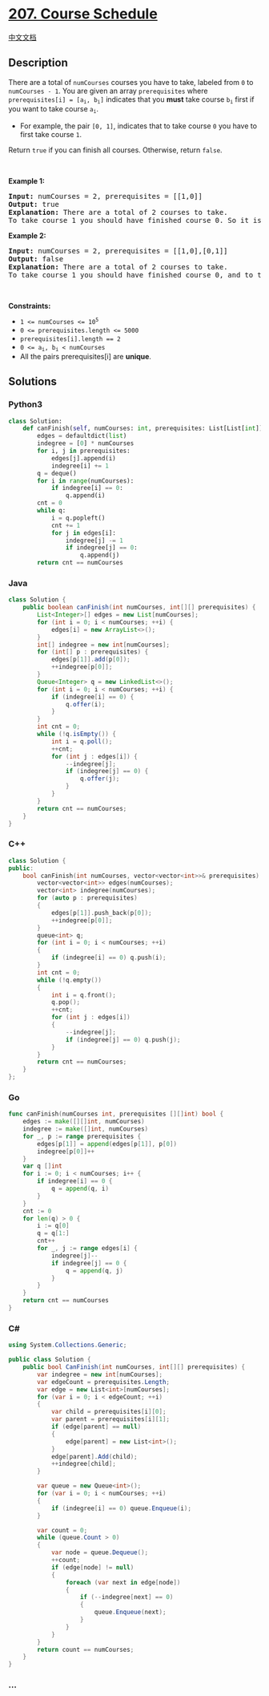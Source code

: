 # [207. Course Schedule](https://leetcode.com/problems/course-schedule)

[中文文档](/solution/0200-0299/0207.Course%20Schedule/README.md)

## Description

<p>There are a total of <code>numCourses</code> courses you have to take, labeled from <code>0</code> to <code>numCourses - 1</code>. You are given an array <code>prerequisites</code> where <code>prerequisites[i] = [a<sub>i</sub>, b<sub>i</sub>]</code> indicates that you <strong>must</strong> take course <code>b<sub>i</sub></code> first if you want to take course <code>a<sub>i</sub></code>.</p>

<ul>
	<li>For example, the pair <code>[0, 1]</code>, indicates that to take course <code>0</code> you have to first take course <code>1</code>.</li>
</ul>

<p>Return <code>true</code> if you can finish all courses. Otherwise, return <code>false</code>.</p>

<p>&nbsp;</p>
<p><strong>Example 1:</strong></p>

<pre>
<strong>Input:</strong> numCourses = 2, prerequisites = [[1,0]]
<strong>Output:</strong> true
<strong>Explanation:</strong> There are a total of 2 courses to take. 
To take course 1 you should have finished course 0. So it is possible.
</pre>

<p><strong>Example 2:</strong></p>

<pre>
<strong>Input:</strong> numCourses = 2, prerequisites = [[1,0],[0,1]]
<strong>Output:</strong> false
<strong>Explanation:</strong> There are a total of 2 courses to take. 
To take course 1 you should have finished course 0, and to take course 0 you should also have finished course 1. So it is impossible.
</pre>

<p>&nbsp;</p>
<p><strong>Constraints:</strong></p>

<ul>
	<li><code>1 &lt;= numCourses &lt;= 10<sup>5</sup></code></li>
	<li><code>0 &lt;= prerequisites.length &lt;= 5000</code></li>
	<li><code>prerequisites[i].length == 2</code></li>
	<li><code>0 &lt;= a<sub>i</sub>, b<sub>i</sub> &lt; numCourses</code></li>
	<li>All the pairs prerequisites[i] are <strong>unique</strong>.</li>
</ul>

## Solutions

<!-- tabs:start -->

### **Python3**

```python
class Solution:
    def canFinish(self, numCourses: int, prerequisites: List[List[int]]) -> bool:
        edges = defaultdict(list)
        indegree = [0] * numCourses
        for i, j in prerequisites:
            edges[j].append(i)
            indegree[i] += 1
        q = deque()
        for i in range(numCourses):
            if indegree[i] == 0:
                q.append(i)
        cnt = 0
        while q:
            i = q.popleft()
            cnt += 1
            for j in edges[i]:
                indegree[j] -= 1
                if indegree[j] == 0:
                    q.append(j)
        return cnt == numCourses
```

### **Java**

```java
class Solution {
    public boolean canFinish(int numCourses, int[][] prerequisites) {
        List<Integer>[] edges = new List[numCourses];
        for (int i = 0; i < numCourses; ++i) {
            edges[i] = new ArrayList<>();
        }
        int[] indegree = new int[numCourses];
        for (int[] p : prerequisites) {
            edges[p[1]].add(p[0]);
            ++indegree[p[0]];
        }
        Queue<Integer> q = new LinkedList<>();
        for (int i = 0; i < numCourses; ++i) {
            if (indegree[i] == 0) {
                q.offer(i);
            }
        }
        int cnt = 0;
        while (!q.isEmpty()) {
            int i = q.poll();
            ++cnt;
            for (int j : edges[i]) {
                --indegree[j];
                if (indegree[j] == 0) {
                    q.offer(j);
                }
            }
        }
        return cnt == numCourses;
    }
}
```

### **C++**

```cpp
class Solution {
public:
    bool canFinish(int numCourses, vector<vector<int>>& prerequisites) {
        vector<vector<int>> edges(numCourses);
        vector<int> indegree(numCourses);
        for (auto p : prerequisites)
        {
            edges[p[1]].push_back(p[0]);
            ++indegree[p[0]];
        }
        queue<int> q;
        for (int i = 0; i < numCourses; ++i)
        {
            if (indegree[i] == 0) q.push(i);
        }
        int cnt = 0;
        while (!q.empty())
        {
            int i = q.front();
            q.pop();
            ++cnt;
            for (int j : edges[i])
            {
                --indegree[j];
                if (indegree[j] == 0) q.push(j);
            }
        }
        return cnt == numCourses;
    }
};
```

### **Go**

```go
func canFinish(numCourses int, prerequisites [][]int) bool {
	edges := make([][]int, numCourses)
	indegree := make([]int, numCourses)
	for _, p := range prerequisites {
		edges[p[1]] = append(edges[p[1]], p[0])
		indegree[p[0]]++
	}
	var q []int
	for i := 0; i < numCourses; i++ {
		if indegree[i] == 0 {
			q = append(q, i)
		}
	}
	cnt := 0
	for len(q) > 0 {
		i := q[0]
		q = q[1:]
		cnt++
		for _, j := range edges[i] {
			indegree[j]--
			if indegree[j] == 0 {
				q = append(q, j)
			}
		}
	}
	return cnt == numCourses
}
```

### **C#**

```cs
using System.Collections.Generic;

public class Solution {
    public bool CanFinish(int numCourses, int[][] prerequisites) {
        var indegree = new int[numCourses];
        var edgeCount = prerequisites.Length;
        var edge = new List<int>[numCourses];
        for (var i = 0; i < edgeCount; ++i)
        {
            var child = prerequisites[i][0];
            var parent = prerequisites[i][1];
            if (edge[parent] == null)
            {
                edge[parent] = new List<int>();
            }
            edge[parent].Add(child);
            ++indegree[child];
        }

        var queue = new Queue<int>();
        for (var i = 0; i < numCourses; ++i)
        {
            if (indegree[i] == 0) queue.Enqueue(i);
        }

        var count = 0;
        while (queue.Count > 0)
        {
            var node = queue.Dequeue();
            ++count;
            if (edge[node] != null)
            {
                foreach (var next in edge[node])
                {
                    if (--indegree[next] == 0)
                    {
                        queue.Enqueue(next);
                    }
                }
            }
        }
        return count == numCourses;
    }
}
```

### **...**

```

```

<!-- tabs:end -->
